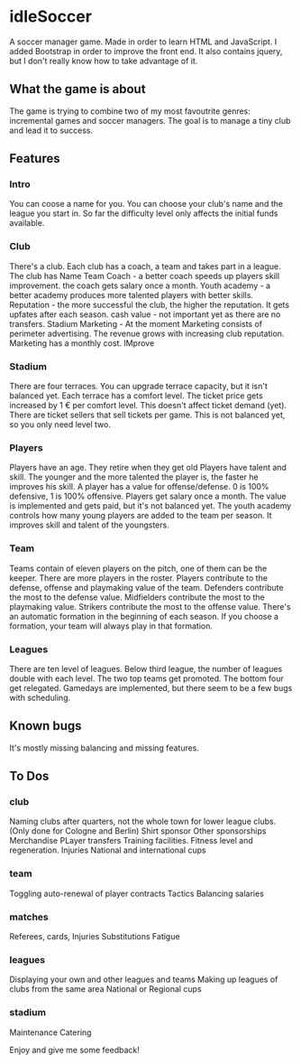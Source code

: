 # idleSoccer
A soccer manager game. Made in order to learn HTML and JavaScript. 
I added Bootstrap in order to improve the front end. It also contains jquery, but I don't really know how to take advantage of it.

## What the game is about ##

The game is trying to combine two of my most favoutrite genres: incremental games and soccer managers.
The goal is to manage a tiny club and lead it to success.

## Features ##

### Intro ###

You can coose a name for you. You can choose your club's name and the league you start in. So far the difficulty level only affects the initial funds available.

### Club ###
There's a club. Each club has a coach, a team and takes part in a league.
The club has
Name 
Team
Coach - a better coach speeds up players skill improvement. the coach gets salary once a month.
Youth academy - a better academy produces more talented players with better skills.
Reputation - the more successful the club, the higher the reputation. It gets upfates after each season.
cash value - not important yet as there are no transfers.
Stadium
Marketing - At the moment Marketing consists of perimeter advertising. The revenue grows with increasing club reputation. Marketing has a monthly cost. IMprove 

### Stadium ### 
There are four terraces. You can upgrade terrace capacity, but it isn't balanced yet.
Each terrace has a comfort level. The ticket price gets increased by 1 € per comfort level. This doesn't affect ticket demand (yet).
There are ticket sellers that sell tickets per game. This is not balanced yet, so you only need level two.

### Players ###
Players have an age. They retire when they get old
Players have talent and skill.
The younger and the more talented the player is, the faster he improves his skill. 
A player has a value for offense/defense. 0 is 100% defensive, 1 is 100% offensive.
Players get salary once a month. The value is implemented and gets paid, but it's not balanced yet.
The youth academy controls how many young players are added to the team per season. It improves skill and talent of the youngsters.

### Team ###
Teams contain of eleven players on the pitch, one of them can be the keeper. There are more players in the roster.
Players contribute to the defense, offense and playmaking value of the team. 
Defenders contribute the most to the defense value.
Midfielders contribute the most to the playmaking value.
Strikers contribute the most to the offense value.
There's an automatic formation in the beginning of each season. If you choose a formation, your team will always play in that formation. 

### Leagues ###
There are ten level of leagues. Below third league, the number of leagues double with each level. 
The two top teams get promoted. The bottom four get relegated.
Gamedays are implemented, but there seem to be a few bugs with scheduling.

## Known bugs ##

It's mostly missing balancing and missing features. 

## To Dos ##

### club ###
Naming clubs after quarters, not the whole town for lower league clubs. (Only done for Cologne and Berlin)
Shirt sponsor
Other sponsorships
Merchandise
PLayer transfers
Training facilities.
Fitness level and regeneration.
Injuries
National and international cups

### team ###
Toggling auto-renewal of player contracts
Tactics
Balancing salaries

### matches ###
Referees, cards, 
Injuries
Substitutions
Fatigue


### leagues ###
Displaying your own and other leagues and teams
Making up leagues of clubs from the same area
National or Regional cups

### stadium ###
Maintenance
Catering

Enjoy and give me some feedback!
